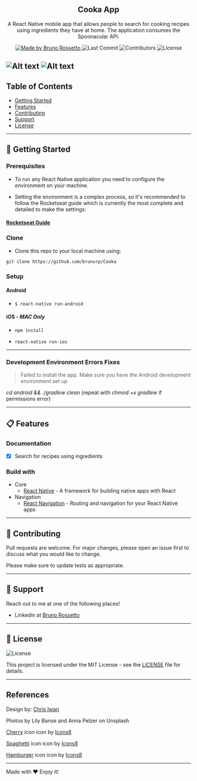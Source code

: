 <h2 align="center">
  Cooka App
</h2>

<p align="center">A React Native mobile app that allows people to search for cooking recipes using ingredients they have at home. The application consumes the Spoonacular API.</p>

<p align="center">
  <a href="https://github.com/brunorp">
    <img alt="Made by Bruno Rossetto" src="https://img.shields.io/badge/made%20by-Bruno%20Rossetto-blue">
  </a>

  <img alt="Last Commit" src="https://img.shields.io/github/last-commit/brunorp/Cooka">

  <img alt="Contributors" src="https://img.shields.io/github/contributors/brunorp/Cooka">

  <img alt="License" src="https://img.shields.io/badge/license-MIT-orange">
</p>

![Alt text](https://i.imgur.com/TLEaoIx.jpg "Menu")
![Alt text](https://i.imgur.com/sFOS2DM.jpg "Results")
---

## Table of Contents

<ul>
  <li><a href="#-getting-started">Getting Started</a></li>
  <li><a href="#-features">Features</a></li>
  <li><a href="#-contributing">Contributing</a></li>
  <li><a href="#-support">Support</a></li>
  <li><a href="#-license">License</a></li>
</ul>

---

## 🚀 Getting Started

### Prerequisites

- To run any React Native application you need to configure the environment on your machine.

- Setting the environment is a complex process, so it's recommended to follow the Rocketseat guide which is currently the most complete and detailed to make the settings:

#### [**Rocketseat Guide**](https://react-native.rocketseat.dev/)

### Clone

- Clone this repo to your local machine using:

```
git clone https://github.com/brunorp/Cooka
```

### Setup

#### Android

- `$ react-native run-android`

#### iOS - _MAC Only_

- `npm install`

- `react-native run-ios`

---

### Development Environment Errors Fixes
> Failed to install the app. Make sure you have the Android development environment set up

*cd android && ./gradlew clean* (repeat with *chmod +x gradlew* if permissions error)

---

## 📋 Features

### Documentation

- [x] Search for recipes using ingredients

### Build with

- Core
  - [React Native](https://reactnative.dev/) - A framework for building native apps with React
- Navigation
  - [React Navigation](https://reactnavigation.org/) - Routing and navigation for your React Native apps

---

## 🤔 Contributing

Pull requests are welcome. For major changes, please open an issue first to discuss what you would like to change.
 
Please make sure to update tests as appropriate.

---

## 📌 Support

Reach out to me at one of the following places!

- Linkedin at [Bruno Rossetto](https://www.linkedin.com/in/bruno-rossetto/)

---

## 📝 License

<img alt="License" src="https://img.shields.io/badge/license-MIT-%2304D361">

This project is licensed under the MIT License - see the [LICENSE](LICENSE) file for details.

---

## References

Design by: [Chris Iwan](https://dribbble.com/shots/6988643-Cookbook-Recipes-Animation?utm_source=pinterest&utm_campaign=pinterest_shot&utm_content=Cookbook%20Recipes%20Animation&utm_medium=Social_Share)

Photos by Lily Banse and Anna Pelzer on Unsplash

[Cherry](https://icons8.com/icons/set/cherry) icon icon by [Icons8](https://icons8.com)

[Spaghetti](https://icons8.com/icons/set/spaghetti) icon icon by [Icons8](https://icons8.com)

[Hamburger](https://icons8.com/icons/set/hamburger) icon icon by [Icons8](https://icons8.com)

---

Made with ♥ Enjoy it!
